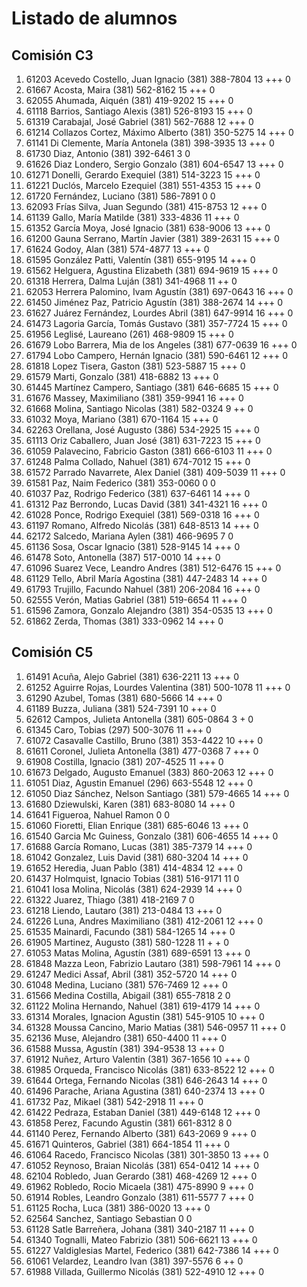 # Listado de alumnos

## Comisión C3
01.  61203  Acevedo Costello, Juan Ignacio            (381) 388-7804        13 +++               0
02.  61667  Acosta, Maira                             (381) 562-8162        15 +++               0
03.  62055  Ahumada, Aiquén                           (381) 419-9202        15 +++               0
04.  61118  Barrios, Santiago Alexis                  (381) 526-8193        15 +++               0
05.  61319  Carabajal, José Gabriel                   (381) 562-7688        12 +++               0
06.  61214  Collazos Cortez, Máximo Alberto           (381) 350-5275        14 +++               0
07.  61141  Di Clemente, María Antonela               (381) 398-3935        13 +++               0
08.  61730  Diaz, Antonio                             (381) 392-6461         3                   0
09.  61626  Diaz Londero, Sergio Gonzalo              (381) 604-6547        13 +++               0
10.  61271  Donelli, Gerardo Exequiel                 (381) 514-3223        15 +++               0
11.  61221  Duclós, Marcelo Ezequiel                  (381) 551-4353        15 +++               0
12.  61720  Fernández, Luciano                        (381) 586-7891         0                   0
13.  62093  Frías Silva, Juan Segundo                 (381) 415-8753        12 +++               0
14.  61139  Gallo, María Matilde                      (381) 333-4836        11 +++               0
15.  61352  García Moya, José Ignacio                 (381) 638-9006        13 +++               0
16.  61200  Gauna Serrano, Martín Javier              (381) 389-2631        15 +++               0
17.  61624  Godoy, Alan                               (381) 574-4877        13 +++               0
18.  61595  González Patti, Valentín                  (381) 655-9195        14 +++               0
19.  61562  Helguera, Agustina Elizabeth              (381) 694-9619        15 +++               0
20.  61318  Herrera, Dalma Luján                      (381) 341-4968        11 ++                0
21.  62053  Herrera Palomino, Ivam Agustín            (381) 697-0643        16 +++               0
22.  61450  Jiménez Paz, Patricio Agustín             (381) 388-2674        14 +++               0
23.  61627  Juárez Fernández, Lourdes Abril           (381) 647-9914        16 +++               0
24.  61473  Lagoria García, Tomás Gustavo             (381) 357-7724        15 +++               0
25.  61956  Leglisé, Laureano                         (261) 468-9809        15 +++               0
26.  61679  Lobo Barrera, Mia de los Angeles          (381) 677-0639        16 +++               0
27.  61794  Lobo Campero, Hernán Ignacio              (381) 590-6461        12 +++               0
28.  61818  Lopez Tisera, Gaston                      (381) 523-5887        15 +++               0
29.  61579  Marti, Gonzalo                            (381) 418-6882        13 +++               0
30.  61445  Martínez Campero, Santiago                (381) 646-6685        15 +++               0
31.  61676  Massey, Maximiliano                       (381) 359-9941        16 +++               0
32.  61668  Molina, Santiago Nicolas                  (381) 582-0324         9 ++                0
33.  61032  Moya, Mariano                             (381) 670-1164        15 +++               0
34.  62263  Orellana, José Augusto                    (386) 534-2925        15 +++               0
35.  61113  Oriz Caballero, Juan José                 (381) 631-7223        15 +++               0
36.  61059  Palavecino, Fabricio Gaston               (381) 666-6103        11 +++               0
37.  61248  Palma Collado, Nahuel                     (381) 674-7012        15 +++               0
38.  61572  Parrado Navarrete, Alex Daniel            (381) 409-5039        11 +++               0
39.  61581  Paz, Naim Federico                        (381) 353-0060         0                   0
40.  61037  Paz, Rodrigo Federico                     (381) 637-6461        14 +++               0
41.  61312  Paz Berrondo, Lucas David                 (381) 341-4321        16 +++               0
42.  61028  Ponce, Rodrigo Exequiel                   (381) 569-0318        16 +++               0
43.  61197  Romano, Alfredo Nicolás                   (381) 648-8513        14 +++               0
44.  62172  Salcedo, Mariana Aylen                    (381) 466-9695         7                   0
45.  61136  Sosa, Oscar Ignacio                       (381) 528-9145        14 +++               0
46.  61478  Soto, Antonella                           (387) 517-0010        14 +++               0
47.  61096  Suarez Vece, Leandro Andres               (381) 512-6476        15 +++               0
48.  61129  Tello, Abril María Agostina               (381) 447-2483        14 +++               0
49.  61793  Trujillo, Facundo Nahuel                  (381) 206-2084        16 +++               0
50.  62555  Verón, Matias Gabriel                     (381) 519-6654        11 +++               0
51.  61596  Zamora, Gonzalo Alejandro                 (381) 354-0535        13 +++               0
52.  61862  Zerda, Thomas                             (381) 333-0962        14 +++               0

## Comisión C5
01.  61491  Acuña, Alejo Gabriel                      (381) 636-2211        13 +++               0
02.  61252  Aguirre Rojas, Lourdes Valentina          (381) 500-1078        11 +++               0
03.  61290  Azubel, Tomas                             (381) 680-5666        14 +++               0
04.  61189  Buzza, Juliana                            (381) 524-7391        10 +++               0
05.  62612  Campos, Julieta Antonella                 (381) 605-0864         3 +                 0
06.  61345  Caro, Tobias                              (297) 500-3076        11 +++               0
07.  61072  Casavalle Castillo, Bruno                 (381) 353-4422        10 +++               0
08.  61611  Coronel, Julieta Antonella                (381) 477-0368         7 +++               0
09.  61908  Costilla, Ignacio                         (381) 207-4525        11 +++               0
10.  61673  Delgado, Augusto Emanuel                  (383) 860-2063        12 +++               0
11.  61051  Diaz, Agustin Emanuel                     (296) 663-5548        12 +++               0
12.  61050  Diaz Sánchez, Nelson Santiago             (381) 579-4665        14 +++               0
13.  61680  Dziewulski, Karen                         (381) 683-8080        14 +++               0
14.  61641  Figueroa, Nahuel Ramon                                           0                   0
15.  61060  Fioretti, Elian Enrique                   (381) 685-6046        13 +++               0
16.  61540  Garcia Mc Guiness, Gonzalo                (381) 606-4655        14 +++               0
17.  61688  García Romano, Lucas                      (381) 385-7379        14 +++               0
18.  61042  Gonzalez, Luis David                      (381) 680-3204        14 +++               0
19.  61652  Heredia, Juan Pablo                       (381) 414-4834        12 +++               0
20.  61437  Holmquist, Ignacio Tobias                 (381) 516-9171        11                   0
21.  61041  Iosa Molina, Nicolás                      (381) 624-2939        14 +++               0
22.  61322  Juarez, Thiago                            (381) 418-2169         7                   0
23.  61218  Liendo, Lautaro                           (381) 213-0484        13 +++               0
24.  61226  Luna, Andres Maximiliano                  (381) 412-2061        12 +++               0
25.  61535  Mainardi, Facundo                         (381) 584-1265        14 +++               0
26.  61905  Martinez, Augusto                         (381) 580-1228        11 + +               0
27.  61053  Matas Molina, Agustín                     (381) 689-6591        13 +++               0
28.  61848  Mazza Leon, Fabrizio Lautaro              (381) 598-7961        14 +++               0
29.  61247  Medici Assaf, Abril                       (381) 352-5720        14 +++               0
30.  61048  Medina, Luciano                           (381) 576-7469        12 +++               0
31.  61566  Medina Costilla, Abigail                  (381) 655-7818         2                   0
32.  61122  Molina Hernando, Nahuel                   (381) 619-4179        14 +++               0
33.  61314  Morales, Ignacion Agustin                 (381) 545-9105        10 +++               0
34.  61328  Moussa Cancino, Mario Matias              (381) 546-0957        11 +++               0
35.  62136  Muse, Alejandro                           (381) 650-4400        11 +++               0
36.  61588  Mussa, Agustín                            (381) 394-9538        13 +++               0
37.  61912  Nuñez, Arturo Valentin                    (381) 367-1656        10 +++               0
38.  61985  Orqueda, Francisco Nicolás                (381) 633-8522        12 +++               0
39.  61644  Ortega, Fernando Nicolas                  (381) 646-2643        14 +++               0
40.  61496  Parache, Ariana Agustina                  (381) 640-2374        13 +++               0
41.  61732  Paz, Mikael                               (381) 542-2918        11 +++               0
42.  61422  Pedraza, Estaban Daniel                   (381) 449-6148        12 +++               0
43.  61858  Perez, Facundo Agustin                    (381) 661-8312         8                   0
44.  61140  Perez, Fernando Alberto                   (381) 643-2069         9 +++               0
45.  61671  Quinteros, Gabriel                        (381) 664-1854        11 +++               0
46.  61064  Racedo, Francisco Nicolas                 (381) 301-3850        13 +++               0
47.  61052  Reynoso, Braian Nicolás                   (381) 654-0412        14 +++               0
48.  62104  Robledo, Juan Gerardo                     (381) 468-4269        12 +++               0
49.  61962  Robledo, Rocio Micaela                    (381) 475-8990         9 +++               0
50.  61914  Robles, Leandro Gonzalo                   (381) 611-5577         7 +++               0
51.  61125  Rocha, Luca                               (381) 386-0020        13 +++               0
52.  62564  Sanchez, Santiago Sebastian                                      0                   0
53.  61128  Satle Barreñera, Johana                   (381) 340-2187        11 +++               0
54.  61340  Tognalli, Mateo Fabrizio                  (381) 506-6621        13 +++               0
55.  61227  Valdiglesias Martel, Federico             (381) 642-7386        14 +++               0
56.  61061  Velardez, Leandro Ivan                    (381) 397-5576         6 ++                0
57.  61988  Villada, Guillermo Nicolás                (381) 522-4910        12 +++               0

